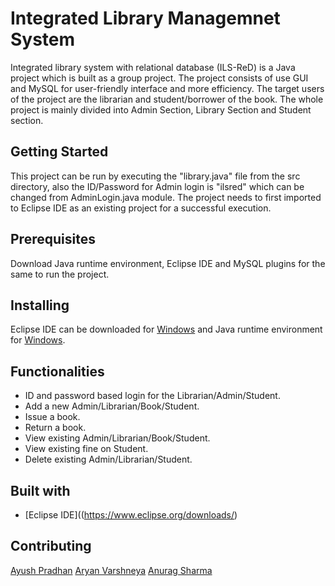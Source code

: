 # Integrated Library Managemnet System
Integrated library system with relational database (ILS-ReD) is a Java project which is built as a group project. The project consists of use GUI and MySQL for user-friendly interface and more efficiency. The target users of the project are the librarian and student/borrower of the book. The whole project is mainly divided into Admin Section, Library Section and Student section. 
## Getting Started
This project can be run by executing the "library.java" file from the src directory, also the ID/Password for Admin login is "ilsred" which can be changed from AdminLogin.java module. The project needs to first imported to Eclipse IDE as an existing project for a successful execution.
## Prerequisites
Download Java runtime environment, Eclipse IDE and MySQL plugins for the same to run the project. 
## Installing
Eclipse IDE can be downloaded for [Windows](https://www.eclipse.org/downloads/) and Java runtime environment for [Windows](https://www.java.com/en/download/).
## Functionalities
- ID and password based login for the Librarian/Admin/Student.
- Add a new Admin/Librarian/Book/Student.
- Issue a book.
- Return a book.
- View existing Admin/Librarian/Book/Student.
- View existing fine on Student. 
- Delete existing Admin/Librarian/Student.
## Built with 
- [Eclipse IDE]((https://www.eclipse.org/downloads/)
## Contributing 
[Ayush Pradhan](https://github.com/git-ayush-pradhan)
[Aryan Varshneya](https://github.com/N3M355i5)
[Anurag Sharma](https://m.facebook.com/profile.php?id=100003970616933&ref=content_filter)
